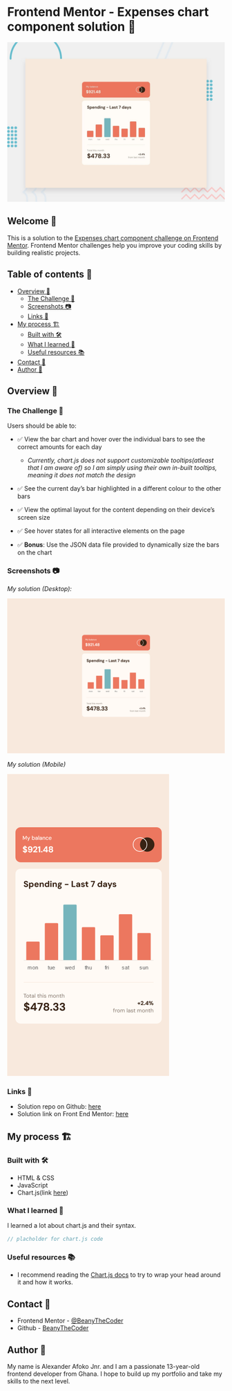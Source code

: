 # Frontend Mentor - Expenses chart component solution 🚀

![preview](./design/desktop-preview.jpg)

## Welcome 👋

This is a solution to the [Expenses chart component challenge on Frontend Mentor](https://www.frontendmentor.io/challenges/expenses-chart-component-e7yJBUdjwt). Frontend Mentor challenges help you improve your coding skills by building realistic projects.

## Table of contents 📑

- [Overview 🌟](#overview-🌟)
  - [The Challenge 🧪](#the-challenge-🧪)
  - [Screenshots 📷](#screenshots-📷)
  - [Links 🔗](#links-🔗)
- [My process 🏗️](#my-process-🏗️)
  - [Built with 🛠️](#built-with-🛠️)
  - [What I learned 🧠](#what-i-learned-🧠)
  - [Useful resources 📚](#useful-resources-📚)
- [Contact 📧](#contact-📧)
- [Author 👤](#author-👤)

## Overview 🌟

### The Challenge 🧪

Users should be able to:

- ✅ View the bar chart and hover over the individual bars to see the correct amounts for each day

  - _Currently, chart.js does not support customizable tooltips(atleast that I am aware of) so I am simply using their own in-built tooltips, meaning it does not match the design_

- ✅ See the current day’s bar highlighted in a different colour to the other bars
- ✅ View the optimal layout for the content depending on their device’s screen size
- ✅ See hover states for all interactive elements on the page
- ✅ **Bonus**: Use the JSON data file provided to dynamically size the bars on the chart

### Screenshots 📷

_My solution (Desktop):_

![image of desktop solution](./readme-images/desktop.png)

_My solution (Mobile)_

![image of mobile solution](./readme-images/mobile.png)

### Links 🔗

- Solution repo on Github: [here](https://github.com/BeanyTheCoder/expenses-chart-component-main)
- Solution link on Front End Mentor: [here](https://www.frontendmentor.io/solutions/expenses-chart-component-MUHwPg-Ib7)

## My process 🏗️

### Built with 🛠️

- HTML & CSS
- JavaScript
- Chart.js(link [here](https://www.chartjs.org/))

### What I learned 🧠

I learned a lot about chart.js and their syntax.

```js
// placholder for chart.js code
```

### Useful resources 📚

- I recommend reading the [Chart.js docs](https://www.chartjs.org/docs/latest/) to try to wrap your head around it and how it works.

## Contact 📧

- Frontend Mentor - [@BeanyTheCoder](https://www.frontendmentor.io/profile/BeanyTheCoder)
- Github - [BeanyTheCoder](https://github.com/BeanyTheCoder)

## Author 👤

My name is Alexander Afoko Jnr. and I am a passionate 13-year-old frontend developer from Ghana.
I hope to build up my portfolio and take my skills to the next level.

